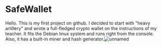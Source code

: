 # SafeWallet
Hello. This is my first project on github. I decided to start with "heavy artillery" and wrote a full-fledged crypto wallet on the instructions of my teacher. It fits the Debian linux system and runs right from the console. Also, it has a built-in miner and hash generator.![unnamed](https://user-images.githubusercontent.com/69742759/120206822-54b26f00-c234-11eb-9b86-76326dd07a3d.jpg)

